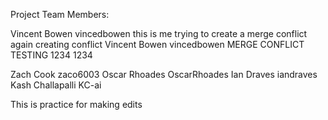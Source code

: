 Project Team Members:

Vincent Bowen vincedbowen this is me trying to create a merge conflict again creating conflict
Vincent Bowen vincedbowen MERGE CONFLICT TESTING 1234 1234

Zach Cook zaco6003
Oscar Rhoades OscarRhoades
Ian Draves iandraves
Kash Challapalli KC-ai


This is practice for making edits
